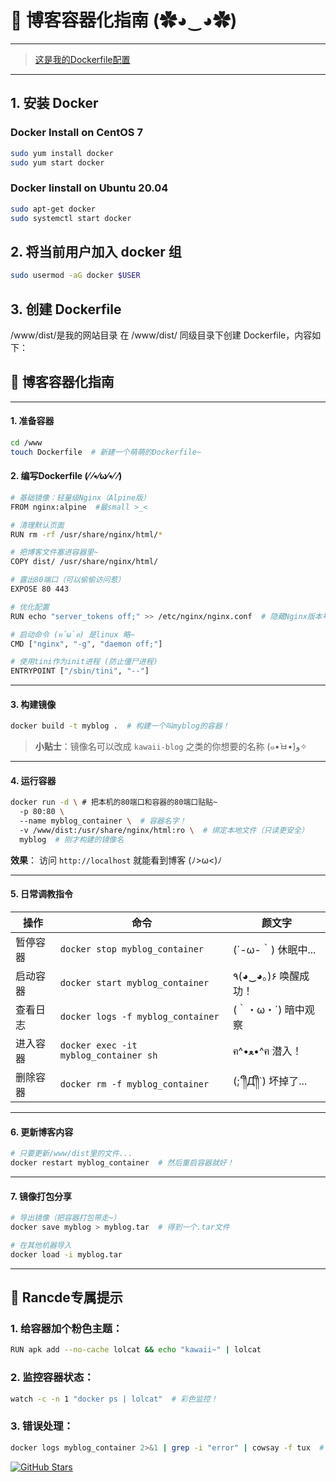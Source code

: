 # 🎀 博客容器化指南 (✿◕‿◕✿)

---

> [这是我的Dockerfile配置](Dockerfile)

---

## 1. 安装 Docker
### Docker Install on CentOS 7
```bash
sudo yum install docker
sudo yum start docker
```
### Docker Iinstall on Ubuntu 20.04
```bash
sudo apt-get docker
sudo systemctl start docker
```
## 2. 将当前用户加入 docker 组
```bash
sudo usermod -aG docker $USER
```
## 3. 创建 Dockerfile
/www/dist/是我的网站目录
在 /www/dist/ 同级目录下创建 Dockerfile，内容如下：

## 🌸 博客容器化指南

---
#### **1. 准备容器**
```bash
cd /www  
touch Dockerfile  # 新建一个萌萌的Dockerfile~
```
#### **2. 编写Dockerfile** (⁄ ⁄•⁄ω⁄•⁄ ⁄)
```bash
# 基础镜像：轻量级Nginx（Alpine版）
FROM nginx:alpine  #最small >_<

# 清理默认页面
RUN rm -rf /usr/share/nginx/html/*  

# 把博客文件塞进容器里~
COPY dist/ /usr/share/nginx/html/  

# 露出80端口（可以偷偷访问惹）
EXPOSE 80 443

# 优化配置
RUN echo "server_tokens off;" >> /etc/nginx/nginx.conf  # 隐藏Nginx版本号

# 启动命令 (ฅ´ω`ฅ) 是linux 略~
CMD ["nginx", "-g", "daemon off;"]  

# 使用tini作为init进程 (防止僵尸进程)
ENTRYPOINT ["/sbin/tini", "--"]
```

---
#### **3. 构建镜像**
```bash
docker build -t myblog .  # 构建一个叫myblog的容器！
```
>  **小贴士**：镜像名可以改成 `kawaii-blog` 之类的你想要的名称 (๑•̀ㅂ•́)و✧

---
#### **4. 运行容器**
```bash
docker run -d \ # 把本机的80端口和容器的80端口贴贴~
  -p 80:80 \  
  --name myblog_container \  # 容器名字！
  -v /www/dist:/usr/share/nginx/html:ro \  # 绑定本地文件（只读更安全）
  myblog  # 刚才构建的镜像名
```
**效果**：
访问 `http://localhost` 就能看到博客 (ﾉ>ω<)ﾉ

---
#### **5. 日常调教指令**
|**操作**|**命令**| **颜文字**           |
| ------ | ------------------------------------- | ----------------- |
|暂停容器|`docker stop myblog_container`| (´-ω-｀) 休眠中...    |
|启动容器|`docker start myblog_container`| ٩(◕‿◕｡)۶ 唤醒成功！    |
|查看日志|`docker logs -f myblog_container`| (｀・ω・´) 暗中观察      |
|进入容器|`docker exec -it myblog_container sh`| ฅ^•ﻌ•^ฅ 潜入！       |
|删除容器|`docker rm -f myblog_container`| (;´༎ຶД༎ຶ`) 坏掉了... |

---
#### **6. 更新博客内容**
```bash
# 只要更新/www/dist里的文件...
docker restart myblog_container  # 然后重启容器就好！
```

---
#### **7. 镜像打包分享**
```bash
# 导出镜像（把容器打包带走~）
docker save myblog > myblog.tar  # 得到一个.tar文件

# 在其他机器导入
docker load -i myblog.tar 
```

---
## **💖 Rancde专属提示**
### 1. 给容器加个粉色主题：
```bash
RUN apk add --no-cache lolcat && echo "kawaii~" | lolcat
```
### 2. 监控容器状态：
```bash
watch -c -n 1 "docker ps | lolcat"  # 彩色监控！
```
### 3. 错误处理：
```bash
docker logs myblog_container 2>&1 | grep -i "error" | cowsay -f tux  # 用牛牛提示错误
```

[![GitHub Stars](https://img.shields.io/github/stars/Rancade/server-guardian?style=social)](https://github.com/Rancade/install_Docker)
